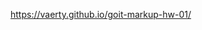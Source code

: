 <a href="https://vaerty.github.io/goit-markup-hw-01/" target="_blank">https://vaerty.github.io/goit-markup-hw-01/</a>
